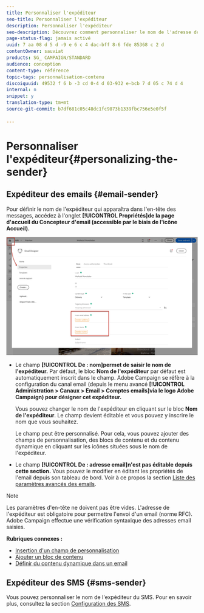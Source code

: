```yaml
---
title: Personnaliser l'expéditeur
seo-title: Personnaliser l'expéditeur
description: Personnaliser l'expéditeur
seo-description: Découvrez comment personnaliser le nom de l'adresse de l'expéditeur pour vos messages.
page-status-flag: jamais activé
uuid: 7 aa 08 d 5 d -9 e 6 c 4 dac-bff 8-6 fde 85368 c 2 d
contentOwner: sauviat
products: SG_ CAMPAIGN/STANDARD
audience: conception
content-type: référence
topic-tags: personnalisation-contenu
discoiquuid: 49532 f 6 b -3 cd 0-4 d 03-932 e-bcb 7 d 05 c 74 d 4
internal: n
snippet: y
translation-type: tm+mt
source-git-commit: b7df681c05c48dc1fc9873b1339fbc756e5e0f5f

---
```



# Personnaliser l'expéditeur{#personalizing-the-sender}

## Expéditeur des emails {#email-sender}

Pour définir le nom de l'expéditeur qui apparaîtra dans l'en-tête des messages, accédez à l'onglet **[!UICONTROL Propriétés]de la page d'accueil du Concepteur d'email (accessible par le biais de l'icône Accueil).**

![](assets/delivery_content_edition16.png)

* Le champ **[!UICONTROL De : nom]permet de saisir le nom de l'expéditeur.** Par défaut, le bloc **Nom de l'expéditeur** par défaut est automatiquement inscrit dans le champ. Adobe Campaign se réfère à la configuration du canal email (depuis le menu avancé **[!UICONTROL Administration &gt; Canaux &gt; Email &gt; Comptes emails]via le logo Adobe Campaign) pour désigner cet expéditeur.**

   Vous pouvez changer le nom de l'expéditeur en cliquant sur le bloc **Nom de l'expéditeur**. Le champ devient éditable et vous pouvez y inscrire le nom que vous souhaitez.

   Le champ peut être personnalisé. Pour cela, vous pouvez ajouter des champs de personnalisation, des blocs de contenu et du contenu dynamique en cliquant sur les icônes situées sous le nom de l'expéditeur.

* Le champ **[!UICONTROL De : adresse email]n'est pas éditable depuis cette section.** Vous pouvez le modifier en éditant les propriétés de l'email depuis son tableau de bord. Voir à ce propos la section [Liste des paramètres avancés des emails](../../administration/using/configuring-email-channel.md#advanced-parameters).

>[!NOTE]
>
>Les paramètres d'en-tête ne doivent pas être vides. L'adresse de l'expéditeur est obligatoire pour permettre l'envoi d'un email (norme RFC). Adobe Campaign effectue une vérification syntaxique des adresses email saisies.

**Rubriques connexes :**

* [Insertion d'un champ de personnalisation](../../designing/using/inserting-a-personalization-field.md)
* [Ajouter un bloc de contenu](../../designing/using/adding-a-content-block.md)
* [Définir du contenu dynamique dans un email](../../designing/using/defining-dynamic-content-in-an-email.md)

## Expéditeur des SMS {#sms-sender}

Vous pouvez personnaliser le nom de l'expéditeur du SMS. Pour en savoir plus, consultez la section [Configuration des SMS](../../administration/using/configuring-sms-channel.md#configuring-sms-properties).
